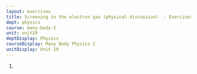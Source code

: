 ```yaml
---
layout: exercises
title: Screening in the electron gas (physical discussion)  - Exercises
dept: physics
course: many-body-I
unit: unit29
deptDisplay: Physics
courseDisplay: Many Body Physics I
unitDisplay: Unit 29
---
```

<ol>
<li> <div class="exercise"> 

</div> </li></ol>


